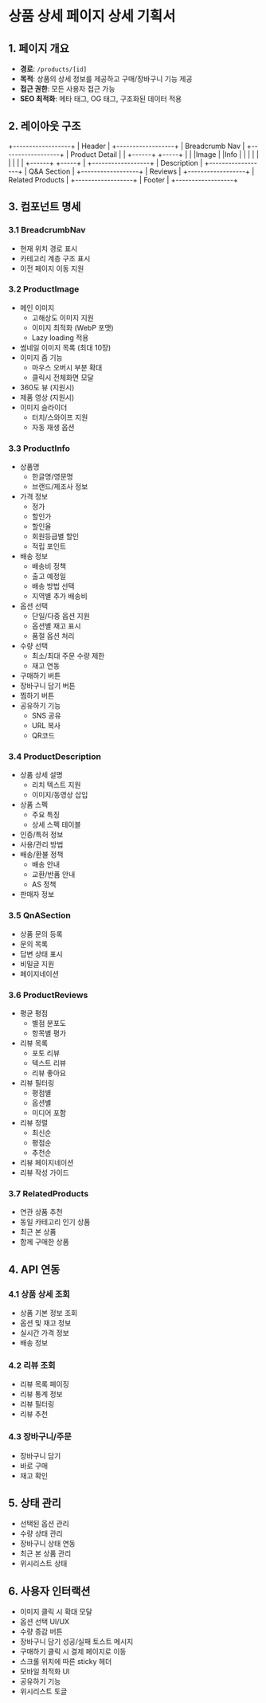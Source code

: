 # 상품 상세 페이지 상세 기획서

## 1. 페이지 개요

- **경로**: `/products/[id]`
- **목적**: 상품의 상세 정보를 제공하고 구매/장바구니 기능 제공
- **접근 권한**: 모든 사용자 접근 가능
- **SEO 최적화**: 메타 태그, OG 태그, 구조화된 데이터 적용

## 2. 레이아웃 구조

+------------------+
| Header |
+------------------+
| Breadcrumb Nav |
+------------------+
| Product Detail |
| +------+ +-----+ |
| |Image | |Info | |
| | | | | |
| +------+ +-----+ |
+------------------+
| Description |
+------------------+
| Q&A Section |
+------------------+
| Reviews |
+------------------+
| Related Products |
+------------------+
| Footer |
+------------------+

## 3. 컴포넌트 명세

### 3.1 BreadcrumbNav

- 현재 위치 경로 표시
- 카테고리 계층 구조 표시
- 이전 페이지 이동 지원

### 3.2 ProductImage

- 메인 이미지
  - 고해상도 이미지 지원
  - 이미지 최적화 (WebP 포맷)
  - Lazy loading 적용
- 썸네일 이미지 목록 (최대 10장)
- 이미지 줌 기능
  - 마우스 오버시 부분 확대
  - 클릭시 전체화면 모달
- 360도 뷰 (지원시)
- 제품 영상 (지원시)
- 이미지 슬라이더
  - 터치/스와이프 지원
  - 자동 재생 옵션

### 3.3 ProductInfo

- 상품명
  - 한글명/영문명
  - 브랜드/제조사 정보
- 가격 정보
  - 정가
  - 할인가
  - 할인율
  - 회원등급별 할인
  - 적립 포인트
- 배송 정보
  - 배송비 정책
  - 출고 예정일
  - 배송 방법 선택
  - 지역별 추가 배송비
- 옵션 선택
  - 단일/다중 옵션 지원
  - 옵션별 재고 표시
  - 품절 옵션 처리
- 수량 선택
  - 최소/최대 주문 수량 제한
  - 재고 연동
- 구매하기 버튼
- 장바구니 담기 버튼
- 찜하기 버튼
- 공유하기 기능
  - SNS 공유
  - URL 복사
  - QR코드

### 3.4 ProductDescription

- 상품 상세 설명
  - 리치 텍스트 지원
  - 이미지/동영상 삽입
- 상품 스펙
  - 주요 특징
  - 상세 스펙 테이블
- 인증/특허 정보
- 사용/관리 방법
- 배송/환불 정책
  - 배송 안내
  - 교환/반품 안내
  - AS 정책
- 판매자 정보

### 3.5 QnASection

- 상품 문의 등록
- 문의 목록
- 답변 상태 표시
- 비밀글 지원
- 페이지네이션

### 3.6 ProductReviews

- 평균 평점
  - 별점 분포도
  - 항목별 평가
- 리뷰 목록
  - 포토 리뷰
  - 텍스트 리뷰
  - 리뷰 좋아요
- 리뷰 필터링
  - 평점별
  - 옵션별
  - 미디어 포함
- 리뷰 정렬
  - 최신순
  - 평점순
  - 추천순
- 리뷰 페이지네이션
- 리뷰 작성 가이드

### 3.7 RelatedProducts

- 연관 상품 추천
- 동일 카테고리 인기 상품
- 최근 본 상품
- 함께 구매한 상품

## 4. API 연동

### 4.1 상품 상세 조회

- 상품 기본 정보 조회
- 옵션 및 재고 정보
- 실시간 가격 정보
- 배송 정보

### 4.2 리뷰 조회

- 리뷰 목록 페이징
- 리뷰 통계 정보
- 리뷰 필터링
- 리뷰 추천

### 4.3 장바구니/주문

- 장바구니 담기
- 바로 구매
- 재고 확인

## 5. 상태 관리

- 선택된 옵션 관리
- 수량 상태 관리
- 장바구니 상태 연동
- 최근 본 상품 관리
- 위시리스트 상태

## 6. 사용자 인터랙션

- 이미지 클릭 시 확대 모달
- 옵션 선택 UI/UX
- 수량 증감 버튼
- 장바구니 담기 성공/실패 토스트 메시지
- 구매하기 클릭 시 결제 페이지로 이동
- 스크롤 위치에 따른 sticky 헤더
- 모바일 최적화 UI
- 공유하기 기능
- 위시리스트 토글

